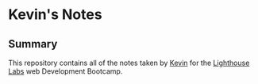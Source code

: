 # Kevin's Notes
## Summary


This repository contains all of the notes taken by [Kevin](https://github.com/Klobsinger) for the [Lighthouse Labs](https://www.lighthouselabs.ca/) web Development Bootcamp.